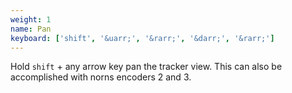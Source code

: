 ```yaml
---
weight: 1
name: Pan
keyboard: ['shift', '&uarr;', '&rarr;', '&darr;', '&rarr;']
---
```

Hold `shift` + any arrow key pan the tracker view. This can also be accomplished with norns encoders 2 and 3.